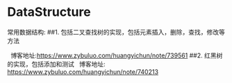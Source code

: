 # DataStructure
常用数据结构:
##1. 包括二叉查找树的实现，包括元素插入，删除，查找，修改等方法

   博客地址:https://www.zybuluo.com/huangyichun/note/739561
##2. 红黑树的实现，包括添加和测试
   
   博客地址: https://www.zybuluo.com/huangyichun/note/740213
